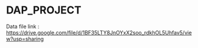 # DAP_PROJECT

Data file link : https://drive.google.com/file/d/1BF35LTY8JnOYxX2soo_rdkhOL5Uhfav5/view?usp=sharing
